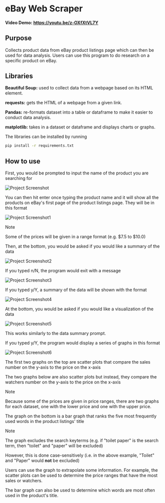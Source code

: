 # eBay Web Scraper
  #### Video Demo: https://youtu.be/z-OXfXtVL7Y
## Purpose
Collects product data from eBay product listings page which can then be used for data analysis. Users can use this program to do research on a specific product on eBay.

## Libraries
**Beautiful Soup:** used to collect data from a webpage based on its HTML element.

**requests:** gets the HTML of a webpage from a given link.

**Pandas:** re-formats dataset into a table or dataframe to make it easier to conduct data analysis.

**matplotlib:** takes in a dataset or dataframe and displays charts or graphs.

The libraries can be installed by running
```bash
pip install -r requirements.txt
```

## How to use
First, you would be prompted to input the name of the product you are searching for

![Project Screenshot](https://github.com/Vincent-Ang523/CS50P-Final-Project/assets/99592424/9a65dc7a-677b-4107-ac73-b8e77ebd0c5d)

You can then hit enter once typing the product name and it will show all the products on eBay's first page of the product listings page. They will be in this format

![Project Screenshot1](https://github.com/Vincent-Ang523/CS50P-Final-Project/assets/99592424/35a12640-5d9a-4a2b-82bb-a5b883b5d501)

> [!NOTE]  
> Some of the prices will be given in a range format (e.g. $7.5 to $10.0)

Then, at the bottom, you would be asked if you would like a summary of the data

![Project Screenshot2](https://github.com/Vincent-Ang523/CS50P-Final-Project/assets/99592424/892768d1-e3ce-42ca-bca5-665fce17f815)

If you typed n/N, the program would exit with a message

![Project Screenshot3](https://github.com/Vincent-Ang523/CS50P-Final-Project/assets/99592424/e02f77f3-09ab-4241-9ba3-18f6453233f1)

If you typed y/Y, a summary of the data will be shown with the format

![Project Screenshot4](https://github.com/Vincent-Ang523/CS50P-Final-Project/assets/99592424/245495e4-40b3-48c5-b460-89fbe5703eea)

At the bottom, you would be asked if you would like a visualization of the data

![Project Screenshot5](https://github.com/Vincent-Ang523/CS50P-Final-Project/assets/99592424/52858781-7a8b-431c-b6f9-839452ea73b5)

This works similarly to the data summary prompt.

If you typed y/Y, the program would display a series of graphs in this format

![Project Screenshot6](https://github.com/Vincent-Ang523/CS50P-Final-Project/assets/99592424/fdb29725-36ab-41cf-85dc-60214616fe88)

The first two graphs on the top are scatter plots that compare the sales number on the y-axis to the price on the x-axis

The two graphs below are also scatter plots but instead, they compare the watchers number on the y-axis to the price on the x-axis

> [!NOTE]  
> Because some of the prices are given in price ranges, there are two graphs for each dataset, one with the lower price and one with the upper price.

The graph on the bottom is a bar graph that ranks the five most frequently used words in the product listings' title

> [!NOTE]  
> The graph excludes the search keyterms (e.g. if "toilet paper" is the search term, then "toilet" and "paper" will be excluded)
>
> However, this is done case-sensitively (i.e. in the above example, "Toilet" and "Paper" would **not** be excluded)

Users can use the graph to extrapolate some information. For example, the scatter plots can be used to determine the price ranges that have the most sales or watchers.

The bar graph can also be used to determine which words are most often used in the product's title.


